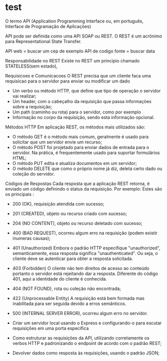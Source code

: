 # test

O termo API (Application Programming Interface ou, em português, Interface de Programação de Aplicações)

API pode ser definida como uma API SOAP ou REST. O REST é um acrônimo para Representational State Transfer.




API web = buscar um cep de exemplo
API de codigo fonte = buscar data

Responsabilidade no REST
Existe no REST um principio chamado STATELESS(sem estado),

Requisicoes e Comunicacoes
O REST precisa que um cliente faca uma requisicao para o servidor para enviar ou modificar um dado

- Um verbo ou método HTTP, que define que tipo de operação o servidor vai realizar;
- Um header, com o cabeçalho da requisição que passa informações sobre a requisição;
- Um path (caminho ou rota) para o servidor, como por exemplo
- Informação no corpo da requisição, sendo esta informação opcional.

Métodos HTTP
Em aplicação REST, os métodos mais utilizados são:
- O método GET é o método mais comum, geralmente é usado para solicitar que um servidor envie um recurso;
- O método POST foi projetado para enviar dados de entrada para o servidor. Na prática, é frequentemente usado para suportar formulários HTML;
- O método PUT edita e atualiza documentos em um servidor;
- O método DELETE que como o próprio nome já diz, deleta certo dado ou coleção do servidor.

Códigos de Respostas
Cada resposta que a aplicação REST retorna, é enviado um código definindo o status da requisição. Por exemplo:
Estes são os principais :
- 200 (OK), requisição atendida com sucesso;
- 201 (CREATED), objeto ou recurso criado com sucesso;
- 204 (NO CONTENT), objeto ou recurso deletado com sucesso;
- 400 (BAD REQUEST), ocorreu algum erro na requisição (podem existir inumeras causas);
- 401 (Unauthorized) Embora o padrão HTTP especifique "unauthorized", semanticamente, essa resposta significa "unauthenticated". Ou    seja, o cliente deve se autenticar para obter a resposta solicitada.
- 403 (Forbidden) O cliente não tem direitos de acesso ao conteúdo portanto o servidor está rejeitando dar a resposta. Diferente do código 401, aqui a identidade do cliente é conhecida.
- 404 (NOT FOUND), rota ou coleção não encontrada;
- 422 (Unprocessable Entity) A requisição está bem formada mas inabilitada para ser seguida devido a erros semânticos.
- 500 (INTERNAL SERVER ERROR), ocorreu algum erro no servidor.

- Criar um servidor local usando o Express e configurando-o para escutar requisições em uma porta específica
- Como estruturar as requisições da API, utilizando corretamente os verbos HTTP e padronizando o endpoint de acordo com o padrão REST;
- Devolver dados como resposta às requisições, usando o padrão JSON;